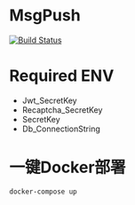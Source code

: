 # MsgPush

[![Build Status](https://dev.azure.com/oxifus/wuhaochen/_apis/build/status/cjim8889.MsgPush?branchName=master)](https://dev.azure.com/oxifus/wuhaochen/_build/latest?definitionId=3&branchName=master)


# Required ENV

* Jwt_SecretKey
* Recaptcha_SecretKey
* SecretKey
* Db_ConnectionString

# 一键Docker部署

```bash
docker-compose up
```
